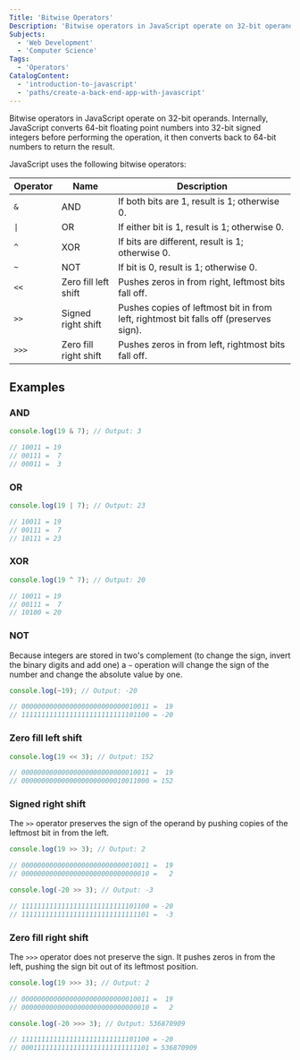 ```yaml
---
Title: 'Bitwise Operators'
Description: 'Bitwise operators in JavaScript operate on 32-bit operands. Internally, JavaScript converts 64-bit floating point numbers into 32-bit signed integers before performing the operation, it then converts back to 64-bit numbers to return the result. JavaScript uses the following bitwise operators: &, |, ^, ~, <<, >>, >>>.'
Subjects:
  - 'Web Development'
  - 'Computer Science'
Tags:
  - 'Operators'
CatalogContent:
  - 'introduction-to-javascript'
  - 'paths/create-a-back-end-app-with-javascript'
---
```


Bitwise operators in JavaScript operate on 32-bit operands. Internally, JavaScript converts 64-bit floating point numbers into 32-bit signed integers before performing the operation, it then converts back to 64-bit numbers to return the result.

JavaScript uses the following bitwise operators:

| Operator | Name                  | Description                                                                           |
| -------- | --------------------- | ------------------------------------------------------------------------------------- |
| `&`      | AND                   | If both bits are 1, result is 1; otherwise 0.                                         |
| `\|`     | OR                    | If either bit is 1, result is 1; otherwise 0.                                         |
| `^`      | XOR                   | If bits are different, result is 1; otherwise 0.                                      |
| `~`      | NOT                   | If bit is 0, result is 1; otherwise 0.                                                |
| `<<`     | Zero fill left shift  | Pushes zeros in from right, leftmost bits fall off.                                   |
| `>>`     | Signed right shift    | Pushes copies of leftmost bit in from left, rightmost bit falls off (preserves sign). |
| `>>>`    | Zero fill right shift | Pushes zeros in from left, rightmost bits fall off.                                   |

## Examples

### AND

```javascript
console.log(19 & 7); // Output: 3

// 10011 = 19
// 00111 =  7
// 00011 =  3
```

### OR

```javascript
console.log(19 | 7); // Output: 23

// 10011 = 19
// 00111 =  7
// 10111 = 23
```

### XOR

```javascript
console.log(19 ^ 7); // Output: 20

// 10011 = 19
// 00111 =  7
// 10100 = 20
```

### NOT

Because integers are stored in two's complement
(to change the sign, invert the binary digits and add one)
a `~` operation will change the sign of the number and change the absolute value by one.

```javascript
console.log(~19); // Output: -20

// 00000000000000000000000000010011 =  19
// 11111111111111111111111111101100 = -20
```

### Zero fill left shift

```javascript
console.log(19 << 3); // Output: 152

// 00000000000000000000000000010011 =  19
// 00000000000000000000000010011000 = 152
```

### Signed right shift

The `>>` operator preserves the sign of the operand by pushing copies of the leftmost bit in from the left.

```javascript
console.log(19 >> 3); // Output: 2

// 00000000000000000000000000010011 =  19
// 00000000000000000000000000000010 =   2

console.log(-20 >> 3); // Output: -3

// 11111111111111111111111111101100 = -20
// 11111111111111111111111111111101 =  -3
```

### Zero fill right shift

The `>>>` operator does not preserve the sign. It pushes zeros in from the left, pushing the sign bit out of its leftmost position.

```javascript
console.log(19 >>> 3); // Output: 2

// 00000000000000000000000000010011 =  19
// 00000000000000000000000000000010 =   2

console.log(-20 >>> 3); // Output: 536870909

// 11111111111111111111111111101100 = -20
// 00011111111111111111111111111101 = 536870909
```
